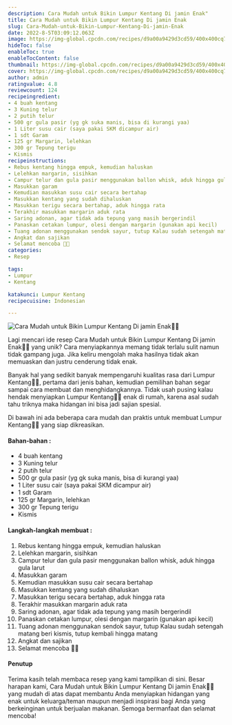 ```yaml
---
description: Cara Mudah untuk Bikin Lumpur Kentang Di jamin Enak"
title: Cara Mudah untuk Bikin Lumpur Kentang Di jamin Enak
slug: Cara-Mudah-untuk-Bikin-Lumpur-Kentang-Di-jamin-Enak
date: 2022-8-5T03:09:12.063Z
image: https://img-global.cpcdn.com/recipes/d9a00a9429d3cd59/400x400cq70/photo.jpg
hideToc: false
enableToc: true
enableTocContent: false
thumbnail: https://img-global.cpcdn.com/recipes/d9a00a9429d3cd59/400x400cq70/photo.jpg
cover: https://img-global.cpcdn.com/recipes/d9a00a9429d3cd59/400x400cq70/photo.jpg
author: admin
ratingvalue: 4.8
reviewcount: 124
recipeingredient:
- 4 buah kentang
- 3 Kuning telur
- 2 putih telur
- 500 gr gula pasir (yg gk suka manis, bisa di kurangi yaa)
- 1 Liter susu cair (saya pakai SKM dicampur air)
- 1 sdt Garam
- 125 gr Margarin, lelehkan
- 300 gr Tepung terigu
- Kismis
recipeinstructions:
- Rebus kentang hingga empuk, kemudian haluskan
- Lelehkan margarin, sisihkan
- Campur telur dan gula pasir menggunakan ballon whisk, aduk hingga gula larut
- Masukkan garam
- Kemudian masukkan susu cair secara bertahap
- Masukkan kentang yang sudah dihaluskan
- Masukkan terigu secara bertahap, aduk hingga rata
- Terakhir masukkan margarin aduk rata
- Saring adonan, agar tidak ada tepung yang masih bergerindil
- Panaskan cetakan lumpur, olesi dengan margarin (gunakan api kecil)
- Tuang adonan menggunakan sendok sayur, tutup Kalau sudah setengah matang beri kismis, tutup kembali hingga matang
- Angkat dan sajikan
- Selamat mencoba 🤗🤗
categories:
- Resep

tags:
- Lumpur
- Kentang

katakunci: Lumpur Kentang
recipecuisine: Indonesian

---
```


![Cara Mudah untuk Bikin Lumpur Kentang Di jamin Enak👩‍🍳](https://img-global.cpcdn.com/recipes/d9a00a9429d3cd59/400x400cq70/photo.jpg)

Lagi mencari ide resep Cara Mudah untuk Bikin Lumpur Kentang Di jamin Enak👩‍🍳 yang unik? Cara menyiapkannya memang tidak terlalu sulit namun tidak gampang juga. Jika keliru mengolah maka hasilnya tidak akan memuaskan dan justru cenderung tidak enak.

Banyak hal yang sedikit banyak mempengaruhi kualitas rasa dari Lumpur Kentang👩‍🍳, pertama dari jenis bahan, kemudian pemilihan bahan segar sampai cara membuat dan menghidangkannya. Tidak usah pusing kalau hendak menyiapkan Lumpur Kentang👩‍🍳 enak di rumah, karena asal sudah tahu triknya maka hidangan ini bisa jadi sajian spesial.

Di bawah ini ada beberapa cara mudah dan praktis untuk membuat Lumpur Kentang👩‍🍳 yang siap dikreasikan.

<!--inarticleads1-->

#### Bahan-bahan :

- 4 buah kentang
- 3 Kuning telur
- 2 putih telur
- 500 gr gula pasir (yg gk suka manis, bisa di kurangi yaa)
- 1 Liter susu cair (saya pakai SKM dicampur air)
- 1 sdt Garam
- 125 gr Margarin, lelehkan
- 300 gr Tepung terigu
- Kismis

<!--inarticleads2-->

#### Langkah-langkah membuat :

1. Rebus kentang hingga empuk, kemudian haluskan
1. Lelehkan margarin, sisihkan
1. Campur telur dan gula pasir menggunakan ballon whisk, aduk hingga gula larut
1. Masukkan garam
1. Kemudian masukkan susu cair secara bertahap
1. Masukkan kentang yang sudah dihaluskan
1. Masukkan terigu secara bertahap, aduk hingga rata
1. Terakhir masukkan margarin aduk rata
1. Saring adonan, agar tidak ada tepung yang masih bergerindil
1. Panaskan cetakan lumpur, olesi dengan margarin (gunakan api kecil)
1. Tuang adonan menggunakan sendok sayur, tutup Kalau sudah setengah matang beri kismis, tutup kembali hingga matang
1. Angkat dan sajikan
1. Selamat mencoba 🤗🤗

#### Penutup

Terima kasih telah membaca resep yang kami tampilkan di sini. Besar harapan kami, Cara Mudah untuk Bikin Lumpur Kentang Di jamin Enak👩‍🍳 yang mudah di atas dapat membantu Anda menyiapkan hidangan yang enak untuk keluarga/teman maupun menjadi inspirasi bagi Anda yang berkeinginan untuk berjualan makanan. Semoga bermanfaat dan selamat mencoba!